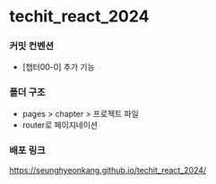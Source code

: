 # techit_react_2024

### 커밋 컨벤션

- [챕터00-0] 추가 기능

### 폴더 구조

- pages > chapter > 프로젝트 파일
- router로 페이지네이션

### 배포 링크
https://seunghyeonkang.github.io/techit_react_2024/
